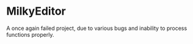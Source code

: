 # MilkyEditor
A once again failed project, due to various bugs and inability to process functions properly.